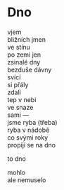 Dno
===

vjem  
bližních jmen  
ve stínu  
po zemi jen  
zsinalé dny  
bezduše dávny  
svící  
si přály  
zdali  
tep v nebi  
ve snaze  
sami —  
jsme ryba (třeba)  
ryba v nádobě  
co svými roky  
propíjí se na dno

to dno

mohlo  
ale nemuselo


